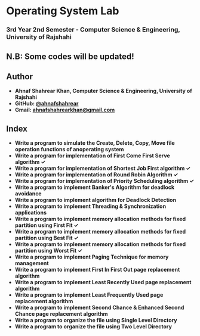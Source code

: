 # Operating System Lab
### 3rd Year 2nd Semester - Computer Science & Engineering, University of Rajshahi
## N.B: Some codes will be updated!

## Author
- **Ahnaf Shahrear Khan, Computer Science & Engineering, University of Rajshahi**
- **GitHub: [@ahnafshahrear](https://github.com/ahnafshahrear)**
- **Gmail: ahnafshahrearkhan@gmail.com**

## Index
- **Write a program to simulate the Create, Delete, Copy, Move file operation functions of anoperating system**
- **Write a program for implementation of First Come First Serve algorithm ✓**
- **Write a program for implementation of Shortest Job First algorithm ✓**
- **Write a program for implementation of Round Robin Algorithm ✓**
- **Write a program for implementation of Priority Scheduling algorithm ✓**
- **Write a program to implement Banker's Algorithm for deadlock avoidance**
- **Write a program to implement algorithm for Deadlock Detection**
- **Write a program to implement Threading & Synchronization applications**
- **Write a program to implement memory allocation methods for fixed partition using First Fit ✓**
- **Write a program to implement memory allocation methods for fixed partition using Best Fit ✓**
- **Write a program to implement memory allocation methods for fixed partition using Worst Fit ✓**
- **Write a program to implement Paging Technique for memory management**
- **Write a program to implement First In First Out page replacement algorithm**
- **Write a program to implement Least Recently Used page replacement algorithm**
- **Write a program to implement Least Frequently Used page replacement algorithm**
- **Write a program to implement Second Chance & Enhanced Second Chance page replacement algorithm**
- **Write a program to organize the file using Single Level Directory**
- **Write a program to organize the file using Two Level Directory**

